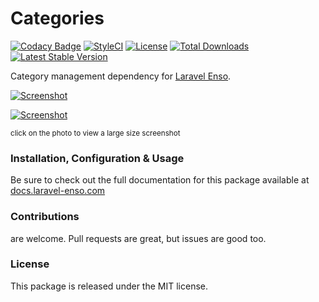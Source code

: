 # Categories

[![Codacy Badge](https://api.codacy.com/project/badge/Grade/1a05a5276a5c4f6db3cb05db2086bbab)](https://www.codacy.com/app/laravel-enso/categories?utm_source=github.com&amp;utm_medium=referral&amp;utm_content=laravel-enso/categories&amp;utm_campaign=Badge_Grade)
[![StyleCI](https://github.styleci.io/repos/151941399/shield?branch=master)](https://github.styleci.io/repos/151941399)
[![License](https://poser.pugx.org/laravel-enso/categories/license)](https://packagist.org/packages/laravel-enso/categories)
[![Total Downloads](https://poser.pugx.org/laravel-enso/categories/downloads)](https://packagist.org/packages/laravel-enso/categories)
[![Latest Stable Version](https://poser.pugx.org/laravel-enso/categories/version)](https://packagist.org/packages/laravel-enso/categories)

Category management dependency for [Laravel Enso](https://github.com/laravel-enso/enso).

[![Screenshot](https://laravel-enso.github.io/categories/screenshots/bulma_001_thumb.png)](https://laravel-enso.github.io/categories/screenshots/bulma_001.png)

[![Screenshot](https://laravel-enso.github.io/categories/screenshots/bulma_002_thumb.png)](https://laravel-enso.github.io/categories/screenshots/bulma_002.png)

<sup>click on the photo to view a large size screenshot</sup>

### Installation, Configuration & Usage

Be sure to check out the full documentation for this package available at [docs.laravel-enso.com](https://docs.laravel-enso.com/backend/categories.html)

### Contributions

are welcome. Pull requests are great, but issues are good too.

### License

This package is released under the MIT license.
